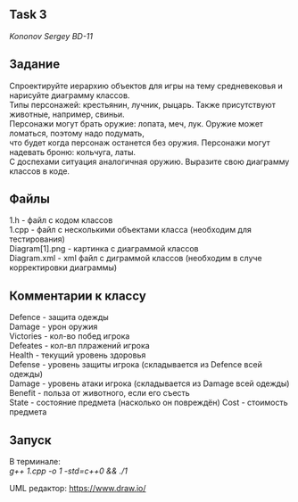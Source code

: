 ## Task 3
*Kononov Sergey BD-11*

## Задание
Спроектируйте иерархию объектов для игры на тему средневековья и нарисуйте диаграмму классов.  
Типы персонажей: крестьянин, лучник, рыцарь. Также присутствуют животные, например, свиньи.  
Персонажи могут брать оружие: лопата, меч, лук. Оружие может ломаться, поэтому надо подумать,  
что будет когда персонаж останется без оружия. Персонажи могут надевать броню: кольчуга, латы.   
С доспехами ситуация аналогичная оружию. Выразите свою диаграмму классов в коде.

## Файлы
1.h - файл с кодом классов  
1.cpp - файл с несколькими объектами класса (необходим для тестирования)  
Diagram[1].png - картинка с диаграммой классов  
Diagram.xml - xml файл с диграммой классов (необходим в случе корректировки диаграммы)  

## Комментарии к классу
Defence - защита одежды   
Damage - урон оружия  
Victories - кол-во побед игрока  
Defeates - кол-вл плражений игрока  
Health - текущий уровень здоровья  
Defense - уровень защиты игрока (складывается из Defence всей одежды)  
Damage - уровень атаки игрока (складывается из Damage всей одежды)  
Benefit - польза от животного, если его съесть  
State - состояние предмета (насколько он повреждён) 
Cost - стоимость предмета  

## Запуск
В терминале:   
*g++ 1.cpp -o 1 -std=c++0 && ./1* 

UML редактор: https://www.draw.io/
